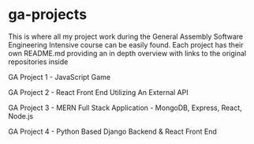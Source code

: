 # ga-projects

This is where all my project work during the General Assembly Software Engineering Intensive course can be easily found. Each project has their own README.md providing an in depth overview with links to the original repositories inside

GA Project 1 - JavaScript Game

GA Project 2 - React Front End Utilizing An External API

GA Project 3 - MERN Full Stack Application - MongoDB, Express, React, Node.js

GA Project 4 - Python Based Django Backend & React Front End
